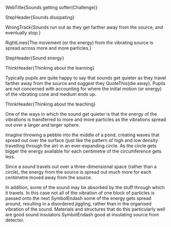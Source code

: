 WebTitle{Sounds getting softer(Challenge)}

StepHeader{Sounds dissipating}

WrongTrack{Sounds run out as they get farther away from the source, and eventually stop.}

RightLines{The movement (or the energy) from the vibrating source is spread across more and more particles.}

StepHeader{Sound energy}

ThinkHeader{Thinking about the learning}

Typically pupils are quite happy to say that sounds get quieter as they travel farther away from the source and suggest they QuoteThis{die away}. Pupils are not concerned with accounting for where the initial motion (or energy) of the vibrating cone and medium ends up.

ThinkHeader{Thinking about the teaching}

One of the ways in which the sound get quieter is that the energy of the vibrations is transferred to more and more particles as the vibrations spread out over a larger and larger sphere.

Imagine throwing a pebble into the middle of a pond, creating waves that spread out over the surface (just like the pattern of high and low density travelling through the air) in an ever-expanding circle. As the circle gets bigger the energy available for each centimetre of the circumference gets less.

Since a sound travels out over a three-dimensional space (rather than a circle), the energy from the source is spread out much more for each centimetre moved away from the source.

In addition, some of the sound may be absorbed by the stuff through which it travels. In this case not all of the vibration of one block of particles is passed onto the next SymbolEndash some of the energy gets spread around, resulting in a disordered jiggling, rather than in the organised vibration of the sound. Materials and structures that do this particularly well are good sound insulators SymbolEndash good at insulating source from detector.


